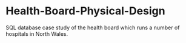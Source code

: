 # Health-Board-Physical-Design
SQL database case study of the health board which runs a number of hospitals in North Wales. 
